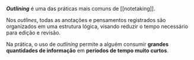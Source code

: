 ***Outlining*** é uma das práticas mais comuns de [[notetaking]].

Nos *outlines*, todas as anotações e pensamentos registrados são organizados em uma estrutura lógica, visando reduzir o tempo necessário para edição e revisão.

Na prática, o uso de *outlining* permite a alguém consumir **grandes quantidades de informação** em **períodos de tempo muito curtos**.